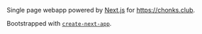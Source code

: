 Single page webapp powered by [Next.js](https://nextjs.org/) for https://chonks.club. 

Bootstrapped with [`create-next-app`](https://github.com/vercel/next.js/tree/canary/packages/create-next-app).
